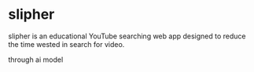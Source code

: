 # slipher
slipher is an educational YouTube searching web app designed to reduce the time wested in search for video.

through ai model 
